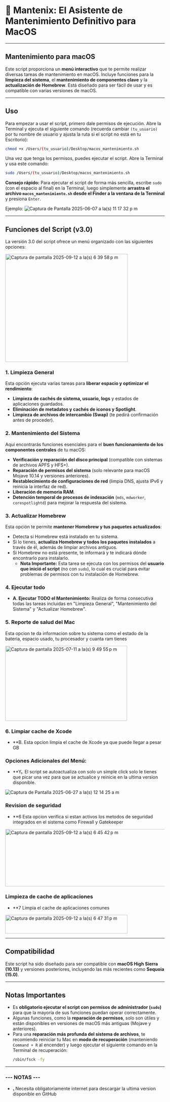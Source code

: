 # 🚀 Mantenix: El Asistente de Mantenimiento Definitivo para MacOS

---

## Mantenimiento para macOS

Este script proporciona un **menú interactivo** que te permite realizar diversas tareas de mantenimiento en macOS. Incluye funciones para la **limpieza del sistema**, el **mantenimiento de componentes clave** y la **actualización de Homebrew**. Está diseñado para ser fácil de usar y es compatible con varias versiones de macOS.

---

## Uso

Para empezar a usar el script, primero dale permisos de ejecución. Abre la Terminal y ejecuta el siguiente comando (recuerda cambiar `(tu_usuario)` por tu nombre de usuario y ajusta la ruta si el script no está en tu Escritorio):

```sh
chmod +x /Users/(tu_usuario)/Desktop/macos_mantenimiento.sh
```

Una vez que tenga los permisos, puedes ejecutar el script. Abre la Terminal y usa este comando:

```sh
sudo /Users/(tu_usuario)/Desktop/macos_mantenimiento.sh
```

**Consejo rápido:** Para ejecutar el script de forma más sencilla, escribe `sudo ` (con el espacio al final) en la Terminal, luego simplemente **arrastra el archivo `macos_mantenimiento.sh` desde el Finder a la ventana de la Terminal** y presiona `Enter`.


Ejemplo:
![Captura de Pantalla 2025-06-07 a la(s) 11 17 32 p m](https://github.com/user-attachments/assets/6048be04-e1fa-41cb-af15-709319994834)

---

## Funciones del Script (v3.0)

La versión 3.0 del script ofrece un menú organizado con las siguientes opciones:


<img width="387" height="341" alt="Captura de pantalla 2025-09-12 a la(s) 6 39 58 p m" src="https://github.com/user-attachments/assets/96eddb85-375d-4203-aead-67d3cd0cf4fd" />


### 1. Limpieza General
Esta opción ejecuta varias tareas para **liberar espacio y optimizar el rendimiento**:
* **Limpieza de cachés de sistema, usuario, logs** y estados de aplicaciones guardados.
* **Eliminación de metadatos y cachés de iconos y Spotlight**.
* **Limpieza de archivos de intercambio (Swap)** (te pedirá confirmación antes de proceder).

### 2. Mantenimiento del Sistema
Aquí encontrarás funciones esenciales para el **buen funcionamiento de los componentes centrales** de tu macOS:
* **Verificación y reparación del disco principal** (compatible con sistemas de archivos APFS y HFS+).
* **Reparación de permisos del sistema** (solo relevante para macOS Mojave 10.14 y versiones anteriores).
* **Restablecimiento de configuraciones de red** (limpia DNS, ajusta IPv6 y reinicia la interfaz de red).
* **Liberación de memoria RAM**.
* **Detención temporal de procesos de indexación** (`mds`, `mdworker`, `corespotlightd`) para mejorar la respuesta del sistema.

### 3. Actualizar Homebrew
Esta opción te permite **mantener Homebrew y tus paquetes actualizados**:
* Detecta si Homebrew está instalado en tu sistema.
* Si lo tienes, **actualiza Homebrew y todos los paquetes instalados** a través de él, además de limpiar archivos antiguos.
* Si Homebrew no está presente, te informará y te indicará dónde encontrarlo para instalarlo.
    * **Nota Importante:** Esta tarea se ejecuta con los permisos del **usuario que inició el script** (no con `sudo`), lo cual es crucial para evitar problemas de permisos con tu instalación de Homebrew.

### 4. Ejecutar todo
* **A. Ejecutar TODO el Mantenimiento:** Realiza de forma consecutiva todas las tareas incluidas en "Limpieza General", "Mantenimiento del Sistema" y "Actualizar Homebrew".

### 5. Reporte de salud del Mac
Esta opcion te da informacion sobre tu sistema como el estado de la bateria, espacio usado, tu procesador y cuanta ram tienes

<img width="385" height="237" alt="Captura de pantalla 2025-07-11 a la(s) 9 49 55 p m" src="https://github.com/user-attachments/assets/b30daebd-8352-42fa-9f8d-2c43ff8d4bc2" />

### 6. Limpiar cache de Xcode
* **B. Esta opcion limpia el cache de Xcode ya que puede llegar a pesar GB

### Opciones Adicionales del Menú:
* **Y₁. El script se autoactualiza con solo un simple click solo le tienes que picar una vez para que se actualice y reinicie en la ultima version disponible.

![Captura de Pantalla 2025-06-27 a la(s) 12 14 25 a m](https://github.com/user-attachments/assets/94fe0b92-ec5a-4834-860a-d373a9a2e06d)

### Revision de seguridad
* **6 Esta opcion verifica si estan activos los metodos de seguridad integrados en el sistema como Firewall y Gatekeeper
<img width="561" height="181" alt="Captura de pantalla 2025-09-12 a la(s) 6 45 42 p m" src="https://github.com/user-attachments/assets/b08359e2-c0f2-4a72-8fda-8b228abad058" />


### Limpieza de cache de aplicaciones
* **7 Limpia el cache de aplicaciones comunes
 <img width="386" height="59" alt="Captura de pantalla 2025-09-12 a la(s) 6 47 31 p m" src="https://github.com/user-attachments/assets/3451f0dd-05ef-48f8-9ab3-e3eb99070e39" />
 

---

## Compatibilidad

Este script ha sido diseñado para ser compatible con **macOS High Sierra (10.13)** y versiones posteriores, incluyendo las más recientes como **Sequoia (15.0)**.

---

## Notas Importantes

* Es **obligatorio ejecutar el script con permisos de administrador (`sudo`)** para que la mayoría de sus funciones puedan operar correctamente.
* Algunas funciones, como la **reparación de permisos**, solo son útiles y están disponibles en versiones de macOS más antiguas (Mojave y anteriores).
* Para una **reparación más profunda del sistema de archivos**, te recomiendo reiniciar tu Mac en **modo de recuperación** (manteniendo `Command + R` al encender) y luego ejecutar el siguiente comando en la Terminal de recuperación:
    ```sh
    /sbin/fsck -fy
    ```

---

### --- NOTAS --- 
* ₁ Necesita obligatoriamente internet para descargar la ultima version disponible en GitHub
